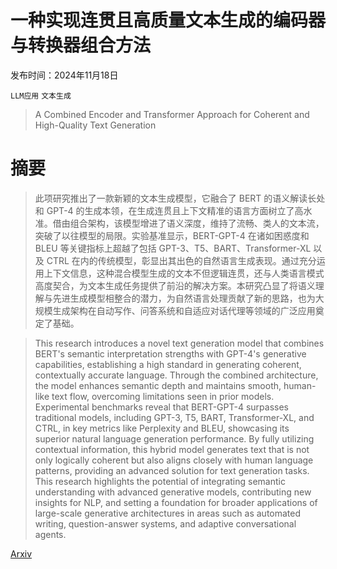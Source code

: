 # 一种实现连贯且高质量文本生成的编码器与转换器组合方法

发布时间：2024年11月18日

`LLM应用` `文本生成`

> A Combined Encoder and Transformer Approach for Coherent and High-Quality Text Generation

# 摘要

> 此项研究推出了一款新颖的文本生成模型，它融合了 BERT 的语义解读长处和 GPT-4 的生成本领，在生成连贯且上下文精准的语言方面树立了高水准。借由组合架构，该模型增进了语义深度，维持了流畅、类人的文本流，突破了以往模型的局限。实验基准显示，BERT-GPT-4 在诸如困惑度和 BLEU 等关键指标上超越了包括 GPT-3、T5、BART、Transformer-XL 以及 CTRL 在内的传统模型，彰显出其出色的自然语言生成表现。通过充分运用上下文信息，这种混合模型生成的文本不但逻辑连贯，还与人类语言模式高度契合，为文本生成任务提供了前沿的解决方案。本研究凸显了将语义理解与先进生成模型相整合的潜力，为自然语言处理贡献了新的思路，也为大规模生成架构在自动写作、问答系统和自适应对话代理等领域的广泛应用奠定了基础。

> This research introduces a novel text generation model that combines BERT's semantic interpretation strengths with GPT-4's generative capabilities, establishing a high standard in generating coherent, contextually accurate language. Through the combined architecture, the model enhances semantic depth and maintains smooth, human-like text flow, overcoming limitations seen in prior models. Experimental benchmarks reveal that BERT-GPT-4 surpasses traditional models, including GPT-3, T5, BART, Transformer-XL, and CTRL, in key metrics like Perplexity and BLEU, showcasing its superior natural language generation performance. By fully utilizing contextual information, this hybrid model generates text that is not only logically coherent but also aligns closely with human language patterns, providing an advanced solution for text generation tasks. This research highlights the potential of integrating semantic understanding with advanced generative models, contributing new insights for NLP, and setting a foundation for broader applications of large-scale generative architectures in areas such as automated writing, question-answer systems, and adaptive conversational agents.

[Arxiv](https://arxiv.org/abs/2411.12157)